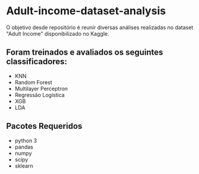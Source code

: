 # Adult-income-dataset-analysis

O objetivo desde repositório é reunir diversas análises realizadas no dataset "Adult Income" disponibilizado no Kaggle.

## Foram treinados e avaliados os seguintes classificadores:
- KNN
- Random Forest
- Multilayer Perceptron
- Regressão Logística
- XGB
- LDA

## Pacotes Requeridos
- python 3
- pandas
- numpy
- scipy
- sklearn

